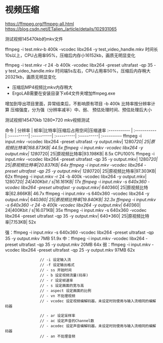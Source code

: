 # 视频压缩

https://ffmpeg.org/ffmpeg-all.html
https://blog.csdn.net/ETalien_/article/details/102931065

测试视频145470kb的mkv文件

ffmpeg -i test.mkv-b 400k -vcodec libx264 -y test_video_handle.mkv
时间长10s以上，CPU占用率95%，压缩后内存小16152kb，画质无明显变化

ffmpeg -i test.mkv -r 24 -b 400k -vcodec libx264 -preset ultrafast -qp 35 -y test_video_handle.mkv
时间端5s左右，CPU占用率50%，压缩后内存稍大20321kb，画质无明显变化

- 压缩后MP4视频比mkv内存稍大
- ErgoLAB需要在安装目录下x64文件夹增加ffmpeg.exe


增加到导出项目里面，异常结束后，不影响原有项目
-b 400k 比特率按分辨率计算
压缩强度，分为强（分辨率减半）中、弱、
预估处理时间、预估处理后大小


测试视频145470kb 1280*720 mkv视频测试


命令 | 分辨率 | 帧率|比特率|压缩后占用空间|压缩速率
:----------- | :----------- | :----------| :----------| :----------| :----------| :----------
 ffmpeg -i input.mkv -vcodec libx264 -preset ultrafast -y output.mkv|     1280*720|       25|原视频比特率|168.873KB| 44.5x
ffmpeg -i input.mkv -vcodec libx264 -y output.mkv|     1280*720|       25|原视频比特率|93.198KB| 8.5x CPU100%
ffmpeg -i input.mkv -vcodec libx264 -preset ultrafast -qp 35 -y output.mkv|     1280*720|       25|原视频比特率|20.837KB| 64x
ffmpeg -i input.mkv -vcodec libx264 -preset ultrafast -qp 25 -y output.mkv|     1280*720|       25|原视频比特率|97.303KB| 62x
ffmpeg -i input.mkv -r 24 -b 400k -vcodec libx264 -y output.mkv|     1280*720|       24|400Kbit / s|16.161KB| 17x
 ffmpeg -i input.mkv -s 640x360 -vcodec libx264 -preset ultrafast -y output.mkv|     640*360|       25|原视频比特率|62.866KB| 46.7x
ffmpeg -i input.mkv -s 640x360 -vcodec libx264 -y output.mkv|     640*360|       25|原视频比特率|19.840KB| 32.3x
ffmpeg -i input.mkv -s 640x360 -r 24 -b 400k -vcodec libx264 -y output.mkv|     640*360|       24|400Kbit / s|16.071KB| 35x
ffmpeg -i input.mkv -s 640x360 -vcodec libx264 -preset ultrafast -qp 35 -y output.mkv|     640*360|       25|原视频比特率|7.153KB| 52x


强：ffmpeg -i input.mkv -s 640x360 -vcodec libx264 -preset ultrafast -qp 35 -y output.mkv 7MB 51.9x
中：ffmpeg -i input.mkv -vcodec libx264 -preset ultrafast -qp 35 -y output.mkv 20MB 64x
弱：ffmpeg -i input.mkv -vcodec libx264 -preset ultrafast -qp 25 -y output.mkv 97MB 62x


```
                // -i 设定输入流 
                // -f 设定输出格式
                // - ss 开始时间
                // - b 设定视频流量(码率)
                // - r 设定帧速率
                // - s 设定画面的宽与高
                // - aspect 设定画面的比例
                // - vn 不处理视频
                // - vcodec 设定视频编解码器，未设定时则使用与输入流相同的编解码器

                // - ar 设定采样率
                // - ac 设定声音的Channel数
                // - acodec 设定声音编解码器，未设定时则使用与输入流相同的编解码器
                // - an 不处理音频
```


